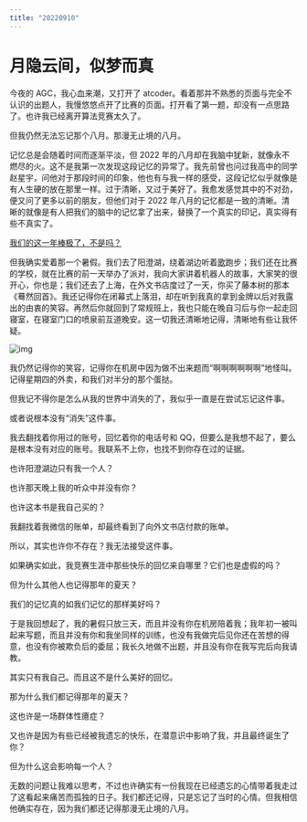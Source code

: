 ```yaml
---
title: "20220910"
---
```

月隐云间，似梦而真
===

今夜的 AGC，我心血来潮，又打开了 atcoder。看着那并不熟悉的页面与完全不认识的出题人，我慢悠悠点开了比赛的页面。打开看了第一题，却没有一点思路了。也许我已经离开算法竞赛太久了。

但我仍然无法忘记那个八月。那漫无止境的八月。

记忆总是会随着时间而逐渐平淡，但 2022 年的八月却在我脑中犹新，就像永不燃尽的火。这不是我第一次发现这段记忆的异常了。我先前曾也问过我高中的同学赵星宇，问他对于那段时间的印象，他也有与我一样的感受，这段记忆似乎就像是有人生硬的放在那里一样。过于清晰，又过于美好了。我愈发感觉其中的不对劲，便又问了更多以前的朋友，但他们对于 2022 年八月的记忆都是一致的清晰。清晰的就像是有人把我们的脑中的记忆拿了出来，替换了一个真实的印记，真实得有些不真实了。

[我们的这一年棒极了，不是吗？](http://scp-wiki-cn.wikidot.com/scp-1423)

但我确实爱着那一个暑假。我们去了阳澄湖，绕着湖边听着[歌](https://y.qq.com/n/ryqq/songDetail/003xQhQt1Zaa7W)跑步；我们还在比赛的学校，就在比赛的前一天举办了派对，我向大家讲着机器人的故事，大家笑的很开心，你也是；我们还去了上海，在外文书店度过了一天，你买了藤本树的那本《蓦然回首》。我还记得你在闭幕式上落泪，却在听到我真的拿到金牌以后对我露出的由衷的笑容。再然后你就回到了常规班上，我也只能在晚自习后与你一起走回寝室，在寝室门口的喷泉前互道晚安。这一切我还清晰地记得，清晰地有些让我怀疑。

![img](https://cdn.luogu.com.cn/upload/image_hosting/67qr724u.png)

我仍然记得你的笑容，记得你在机房中因为做不出来题而“啊啊啊啊啊啊”地怪叫。记得星期四的外卖，和我们对半分的那个蛋挞。

但我记不得你是怎么从我的世界中消失的了，我似乎一直是在尝试忘记这件事。

或者说根本没有“消失”这件事。

我去翻找着你用过的账号，回忆着你的电话号和 QQ，但要么是我想不起了，要么是根本没有对应的账号。我联系不上你，也找不到你存在过的证据。

也许阳澄湖边只有我一个人？

也许那天晚上我的听众中并没有你？

也许这本书是我自己买的？

我翻找着我微信的账单，却最终看到了向外文书店付款的账单。

所以，其实也许你不存在？我无法接受这件事。

如果确实如此，我竞赛生涯中那些快乐的回忆来自哪里？它们也是虚假的吗？

但为什么其他人也记得那年的夏天？

我们的记忆真的如我们记忆的那样美好吗？

于是我回想起了，我的暑假只放三天，而且并没有你在机房陪着我；我年初一被叫起来写题，而且并没有你和我坐同样的训练，也没有我做完后见你还在苦想的得意，也没有你被欺负后的委屈；我长久地做不出题，并且没有你在我写完后向我请教。

其实只有我自己。而且这不是什么美好的回忆。

那为什么我们都记得那年的夏天？

这也许是一场群体性癔症？

又也许是因为有些已经被我遗忘的快乐，在潜意识中影响了我，并且最终诞生了你？

但为什么这会影响每一个人？

无数的问题让我难以思考，不过也许确实有一份我现在已经遗忘的心情带着我走过了这看起来痛苦而孤独的日子。我们都还记得，只是忘记了当时的心情。但我相信他确实存在，因为我们都还记得那漫无止境的八月。
